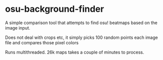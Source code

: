 # osu-background-finder

A simple comparison tool that attempts to find osu! beatmaps based on the image input.

Does not deal with crops etc, it simply picks 100 random points each image file and compares those pixel colors

Runs multithreaded.
26k maps takes a couple of minutes to process.
